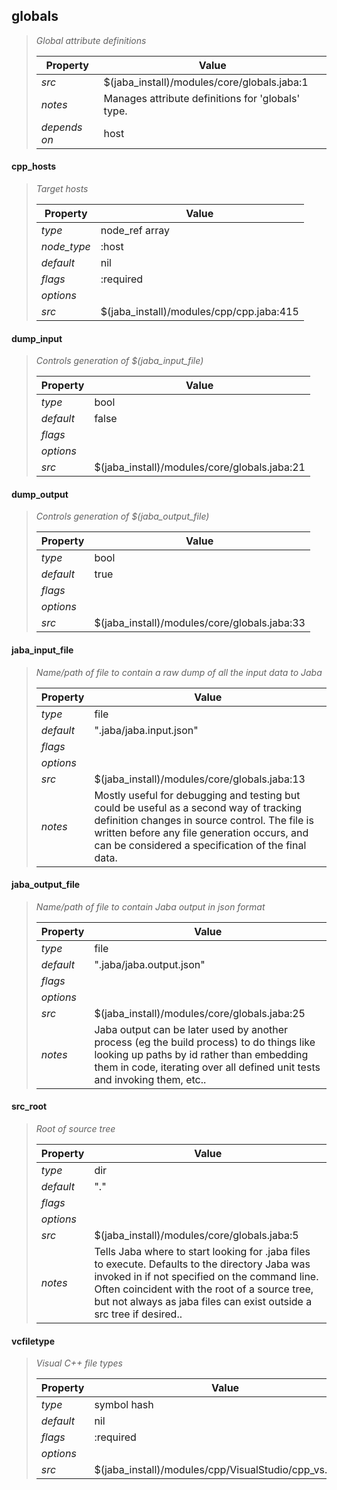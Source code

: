 ## globals
> 
> _Global attribute definitions_
> 
> | Property | Value  |
> |-|-|
> | _src_ | $(jaba_install)/modules/core/globals.jaba:1 |
> | _notes_ | Manages attribute definitions for 'globals' type.  |
> | _depends on_ | host |
> 

<a id="cpp_hosts"></a>
#### cpp_hosts
> _Target hosts_
> 
> | Property | Value  |
> |-|-|
> | _type_ | node_ref array |
> | _node_type_ | :host |
> | _default_ | nil |
> | _flags_ | :required |
> | _options_ |  |
> | _src_ | $(jaba_install)/modules/cpp/cpp.jaba:415 |
>
<a id="dump_input"></a>
#### dump_input
> _Controls generation of $(jaba_input_file)_
> 
> | Property | Value  |
> |-|-|
> | _type_ | bool |
> | _default_ | false |
> | _flags_ |  |
> | _options_ |  |
> | _src_ | $(jaba_install)/modules/core/globals.jaba:21 |
>
<a id="dump_output"></a>
#### dump_output
> _Controls generation of $(jaba_output_file)_
> 
> | Property | Value  |
> |-|-|
> | _type_ | bool |
> | _default_ | true |
> | _flags_ |  |
> | _options_ |  |
> | _src_ | $(jaba_install)/modules/core/globals.jaba:33 |
>
<a id="jaba_input_file"></a>
#### jaba_input_file
> _Name/path of file to contain a raw dump of all the input data to Jaba_
> 
> | Property | Value  |
> |-|-|
> | _type_ | file |
> | _default_ | ".jaba/jaba.input.json" |
> | _flags_ |  |
> | _options_ |  |
> | _src_ | $(jaba_install)/modules/core/globals.jaba:13 |
> | _notes_ | Mostly useful for debugging and testing but could be useful as a second way of tracking definition changes in source control. The file is written before any file generation occurs, and can be considered a specification of the final data.  |
>
<a id="jaba_output_file"></a>
#### jaba_output_file
> _Name/path of file to contain Jaba output in json format_
> 
> | Property | Value  |
> |-|-|
> | _type_ | file |
> | _default_ | ".jaba/jaba.output.json" |
> | _flags_ |  |
> | _options_ |  |
> | _src_ | $(jaba_install)/modules/core/globals.jaba:25 |
> | _notes_ | Jaba output can be later used by another process (eg the build process) to do things like looking up paths by id rather than embedding them in code, iterating over all defined unit tests and invoking them, etc..  |
>
<a id="src_root"></a>
#### src_root
> _Root of source tree_
> 
> | Property | Value  |
> |-|-|
> | _type_ | dir |
> | _default_ | "." |
> | _flags_ |  |
> | _options_ |  |
> | _src_ | $(jaba_install)/modules/core/globals.jaba:5 |
> | _notes_ | Tells Jaba where to start looking for .jaba files to execute. Defaults to the directory Jaba was invoked in if not specified on the command line. Often coincident with the root of a source tree, but not always as jaba files can exist outside a src tree if desired..  |
>
<a id="vcfiletype"></a>
#### vcfiletype
> _Visual C++ file types_
> 
> | Property | Value  |
> |-|-|
> | _type_ | symbol hash |
> | _default_ | nil |
> | _flags_ | :required |
> | _options_ |  |
> | _src_ | $(jaba_install)/modules/cpp/VisualStudio/cpp_vs.jaba:2 |
>
